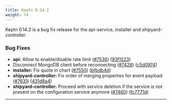 ```yaml
---
title: Keptn 0.14.2
weight: 74
---
```

Keptn 0.14.2 is a bug fix release for the api-service, installer and shipyard-controller.

### Bug Fixes

* **api:** Allow to enable/disable rate limit ([#7536](https://github.com/keptn/keptn/issues/7536)) ([93f1523](https://github.com/keptn/keptn/commit/93f152313bb7300225d1197a48d0ce1eab210dad))
* Disconnect MongoDB client before reconnecting ([#7428](https://github.com/keptn/keptn/issues/7428)) ([c5d0974](https://github.com/keptn/keptn/commit/c5d0974464ec0b247ffda18371d87aae89c7dc5b))
* **installer:** Fix quote in chart ([#7550](https://github.com/keptn/keptn/issues/7550)) ([bfbdb4d](https://github.com/keptn/keptn/commit/bfbdb4d32280bd2f1aa34d0f787c3c0d53a9c551))
* **shipyard-controller:** Fix order of merging properties for event payload ([#7631](https://github.com/keptn/keptn/issues/7631)) ([431d8a4](https://github.com/keptn/keptn/commit/431d8a4acf65b4bc63ece4d62e218a4bc6ef2ed4))
* **shipyard-controller:** Proceed with service deletion if the service is not present on the configuration service anymore ([#7460](https://github.com/keptn/keptn/issues/7460)) ([fc7771d](https://github.com/keptn/keptn/commit/fc7771def1f6bf93164f170005ddecce2ac176d3))

---
